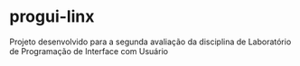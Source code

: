 # progui-linx
Projeto desenvolvido para a segunda avaliação da disciplina de  Laboratório de Programação de Interface com Usuário
